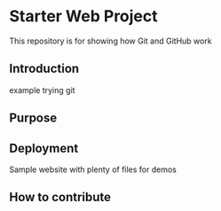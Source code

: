 # Starter Web Project

This repository is for showing how Git and GitHub work

## Introduction

example trying git

## Purpose

## Deployment

Sample website with plenty of files for demos

## How to contribute

